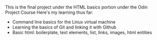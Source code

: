 This is the final project under the HTML basics portion under the Odin Project Course
Here's my learning thus far:
- Command line basics for the Linux virtual machine
- Learning the basics of Git and linking it with Github
- Basic html: boilerplate, text elements, list, links, images, html entities
